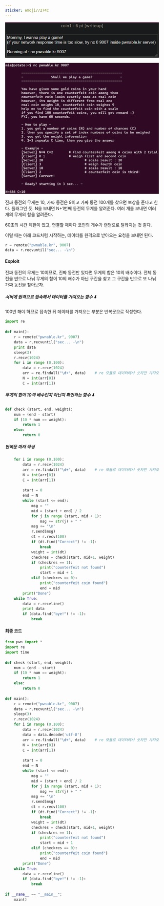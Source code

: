 ```yaml
---
sticker: emoji//274c
---
```

![](Attachments/{6D2F1CE5-A692-4514-ACC4-76F7F71B12D1}.png)

![](Attachments/{A6FF0B3A-2003-4936-9078-5C0D134DA7DA}.png)

진짜 동전의 무게는 10, 가짜 동전은 9이고 가짜 동전 100개를 찾으면 보상을 준다고 한다. 플래그인 듯.
N을 보내면 N+1번째 동전의 무게를 알려준다.
여러 개를 보내면 여러 개의 무게의 합을 알려준다.

60초의 시간 제한이 있고, 연결할 때마다 코인의 개수가 랜덤으로 달라지는 것 같다.

이럴 때는 아래 코드처럼 시작하는, 데이터를 원격으로 받아오는 요청을 보내면 된다.

```python
r = remote("pwnable.kr", 9007)
data = r.recvuntil("sec... -\n")
```

#### Exploit

진짜 동전의 무게는 10이므로, 진짜 동전만 있다면 무게의 합은 10의 배수이다.
전체 동전을 반으로 나눠 무게의 합이 10의 배수가 아닌 구간을 찾고 그 구간을 반으로 또 나눠 가짜 동전을 찾아보자.

##### 서버에 원격으로 접속해서 데이터를 가져오는 함수 ⬇️
100번 해야 하므로 접속한 뒤 데이터를 가져오는 부분은 반복문으로 작성한다.

```python
import re

def main():
	r = remote("pwnable.kr", 9007)
	data = r.recvuntil("sec... -\n")
	print data
	sleep(3)
	r.recv(1024)
	for i in range (0,100):
		data = r.recv(1024)
		arr = re.findall("\d+", data)    # re 모듈로 데이터에서 숫자만 가져오기
		N = int(arr[0])
		C = int(arr[1])
```

##### 무게의 합이 10의 배수인지 아닌지 확인하는 함수 ⬇️

```python
def check (start, end, weight):
	num = (end - start)
	if (10 * num == weight):
		return 1
	else:
		return 0
```

##### 반복문 마저 작성

```python
	for i in range (0,100):
		data = r.recv(1024)
		arr = re.findall("\d+", data)    # re 모듈로 데이터에서 숫자만 가져오기
		N = int(arr[0])
		C = int(arr[1])
		
		start = 0
		end = N
		while (start <= end):
			msg = ""
			mid = (start + end) / 2
			for j in range (start, mid + 1):
				msg += str(j) + " "
			msg += '\n'
			r.send(msg)
			dt = r.recv(100)
			if (dt.find("Correct") != -1):
				break
			weight = int(dt)
			checkres = check(start, mid+1, weight)
			if (checkres == 1):
				print("counterfeit not found")
				start = mid + 1
			elif (checkres == 0):
				print("counterfeit coin found")
				end = mid
		print("Done")
	while True:
		data = r.recvline()
		print data
		if (data.find("bye!") != -1):
			break
```


#### 최종 코드
```python
from pwn import *
import re
import time

def check (start, end, weight):
	num = (end - start)
	if (10 * num == weight):
		return 1
	else:
		return 0

def main():
	r = remote("pwnable.kr", 9007)
	data = r.recvuntil("sec... -\n")
	sleep(3)
	r.recv(1024)
	for i in range (0,100):
		data = r.recv(1024)
		data = data.decode('utf-8')
		arr = re.findall("\d+", data)    # re 모듈로 데이터에서 숫자만 가져오기
		N = int(arr[0])
		C = int(arr[1])
		
		start = 0
		end = N
		while (start <= end):
			msg = ""
			mid = (start + end) / 2
			for j in range (start, mid + 1):
				msg += str(j) + " "
			msg += '\n'
			r.send(msg)
			dt = r.recv(100)
			if (dt.find("Correct") != -1):
				break
			weight = int(dt)
			checkres = check(start, mid+1, weight)
			if (checkres == 1):
				print("counterfeit not found")
				start = mid + 1
			elif (checkres == 0):
				print("counterfeit coin found")
				end = mid
		print("Done")
	while True:
		data = r.recvline()
		if (data.find("bye!") != -1):
			break

if __name__ == "__main__":
	main()
```